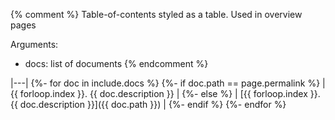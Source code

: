 {% comment %}
Table-of-contents styled as a table.
Used in overview pages

Arguments:

- docs: list of documents
{% endcomment %}

|---|
{%- for doc in include.docs %}
{%- if doc.path == page.permalink %}
| {{ forloop.index }}. {{ doc.description }} |
{%- else %}
| [{{ forloop.index }}. {{ doc.description }}]({{ doc.path }}) |
{%- endif %}
{%- endfor %}
